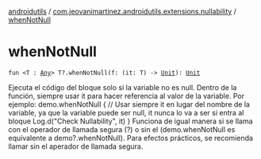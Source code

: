 [androidutils](../index.md) / [com.jeovanimartinez.androidutils.extensions.nullability](index.md) / [whenNotNull](./when-not-null.md)

# whenNotNull

`fun <T : `[`Any`](https://kotlinlang.org/api/latest/jvm/stdlib/kotlin/-any/index.html)`> T?.whenNotNull(f: (it: T) -> `[`Unit`](https://kotlinlang.org/api/latest/jvm/stdlib/kotlin/-unit/index.html)`): `[`Unit`](https://kotlinlang.org/api/latest/jvm/stdlib/kotlin/-unit/index.html)

Ejecuta el código del bloque solo si la variable no es null. Dentro de la función, siempre usar it para hacer referencia al valor de la variable. Por ejemplo:
demo.whenNotNull {
    // Usar siempre it en lugar del nombre de la variable, ya que la variable puede ser null, it nunca lo va a ser si entra al bloque
    Log.d("Check Nullability", it)
}
Funciona de igual manera si se llama con el operador de llamada segura (?) o sin el (demo.whenNotNull es equivalente a demo?.whenNotNull).
Para efectos prácticos, se recomienda llamar sin el aperador de llamada segura.

